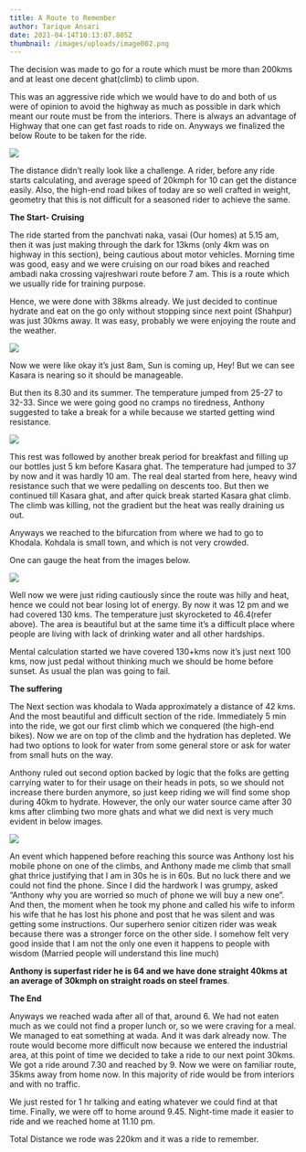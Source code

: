 ```yaml
---
title: A Route to Remember
author: Tarique Ansari
date: 2021-04-14T10:13:07.805Z
thumbnail: /images/uploads/image002.png
---
```

The decision was made to go for a route which must be more than 200kms and at least one decent ghat(climb) to climb upon. 

This was an aggressive ride which we would have to do and both of us were of opinion to avoid the highway as much as possible in dark which meant our route must be from the interiors. There is always an advantage of Highway that one can get fast roads to ride on. Anyways we finalized the below Route to be taken for the ride. 

![](/images/uploads/image001.png)

The distance didn’t really look like a challenge. A rider, before any ride starts calculating, and average speed of 20kmph for 10 can get the distance easily. Also, the high-end road bikes of today are so well crafted in weight, geometry that this is not difficult for a seasoned rider to achieve the same. 

**The Start- Cruising** 

The ride started from the panchvati naka, vasai (Our homes) at 5.15 am, then it was just making through the dark for 13kms (only 4km was on highway in this section), being cautious about motor vehicles. Morning time was good, easy and we were cruising on our road bikes and reached ambadi naka crossing vajreshwari route before 7 am. This is a route which we usually ride for training purpose. 

Hence, we were done with 38kms already. We just decided to continue hydrate and eat on the go only without stopping since next point (Shahpur) was just 30kms away. It was easy, probably we were enjoying the route and the weather. 

![](/images/uploads/image003.jpg)

Now we were like okay it’s just 8am, Sun is coming up, Hey! But we can see Kasara is nearing so it should be manageable. 

But then its 8.30 and its summer. The temperature jumped from 25-27 to 32-33. Since we were going good no cramps no tiredness, Anthony suggested to take a break for a while because we started getting wind resistance. 

![](/images/uploads/image004.jpg)

This rest was followed by another break period for breakfast and filling up our bottles just 5 km before Kasara ghat. The temperature had jumped to 37 by now and it was hardly 10 am. The real deal started from here, heavy wind resistance such that we were pedalling on descents too. But then we continued till Kasara ghat, and after quick break started Kasara ghat climb. The climb was killing, not the gradient but the heat was really draining us out. 

Anyways we reached to the bifurcation from where we had to go to Khodala. Kohdala is small town, and which is not very crowded. 

One can gauge the heat from the images below.

![](/images/uploads/element-6-.png)

Well now we were just riding cautiously since the route was hilly and heat, hence we could not bear losing lot of energy. By now it was 12 pm and we had covered 130 kms. The temperature just skyrocketed to 46.4(refer above). The area is beautiful but at the same time it’s a difficult place where people are living with lack of drinking water and all other hardships. 

Mental calculation started we have covered 130+kms now it’s just next 100 kms, now just pedal without thinking much we should be home before sunset. As usual the plan was going to fail. 

**The suffering**

The Next section was khodala to Wada approximately a distance of 42 kms. And the most beautiful and difficult section of the ride. Immediately 5 min into the ride, we got our first climb which we conquered (the high-end bikes). Now we are on top of the climb and the hydration has depleted. We had two options to look for water from some general store or ask for water from small huts on the way. 

Anthony ruled out second option backed by logic that the folks are getting carrying water to for their usage on their heads in pots, so we should not increase there burden anymore, so just keep riding we will find some shop during 40km to hydrate. However, the only our water source came after 30 kms after climbing two more ghats and what we did next is very much evident in below images.

![](/images/uploads/element-7-.png)

An event which happened before reaching this source was Anthony lost his mobile phone on one of the climbs, and Anthony made me climb that small ghat thrice justifying that I am in 30s he is in 60s. But no luck there and we could not find the phone. Since I did the hardwork I was grumpy, asked “Anthony why you are worried so much of phone we will buy a new one”. And then, the moment when he took my phone and called his wife to inform his wife that he has lost his phone and post that he was silent and was getting some instructions. Our superhero senior citizen rider was weak because there was a stronger force on the other side. I somehow felt very good inside that I am not the only one even it happens to people with wisdom (Married people will understand this line much)

**Anthony is superfast rider he is 64 and we have done straight 40kms at an average of 30kmph on straight roads on steel frames**. 

**The End**

Anyways we reached wada after all of that, around 6. We had not eaten much as we could not find a proper lunch or, so we were craving for a meal. We managed to eat something at wada. And it was dark already now. The route would become more difficult now because we entered the industrial area, at this point of time we decided to take a ride to our next point 30kms. We got a ride around 7.30 and reached by 9. Now we were on familiar route, 35kms away from home now. In this majority of ride would be from interiors and with no traffic.

We just rested for  1 hr talking and eating whatever we could find at that time. Finally, we were off to home around 9.45. Night-time made it easier to ride and we reached home at 11.10 pm. 

Total Distance we rode was 220km and it was a ride to remember.